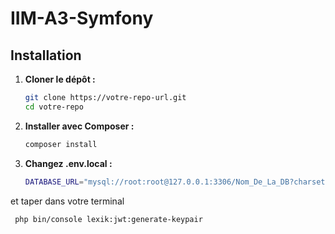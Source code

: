 # IIM-A3-Symfony

## Installation

1. **Cloner le dépôt :**

   ```bash
   git clone https://votre-repo-url.git
   cd votre-repo

2. **Installer avec Composer :**

   ```bash
   composer install

3. **Changez .env.local :**

   ```bash
   DATABASE_URL="mysql://root:root@127.0.0.1:3306/Nom_De_La_DB?charset=utf8mb4"

et taper dans votre terminal
  ```bash
   php bin/console lexik:jwt:generate-keypair



